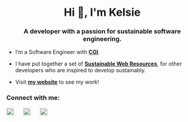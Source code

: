 <h1 align="center">Hi 👋, I'm Kelsie</h1>
<h3 align="center">A developer with a passion for sustainable software engineering.</h3>

- I’m a Software Engineer with **[CGI]([https://www.bjss.com/](https://www.cgi.com/uk/en-gb))**.

- I have put together a set of **[Sustainable Web Resources](https://github.com/kelsiesmurphy/sustainable-web-resources)**, for other developers who are inspired to develop sustainably.

- Visit **[my website](https://www.kelsiesmurphy.com/)** to see my work!


<h3 align="left">Connect with me:</h3>
<p align="left">
<a style="padding-right: 20px" href="https://bsky.app/profile/kelsiesmurphy.com" target="blank"><img align="center" src="https://cothfwilejjjgulziyfd.supabase.co/storage/v1/object/public/EuansGuide%20Bucket/bluesky.svg?t=2025-01-12T23%3A02%3A24.190Z" alt="Kelsie Murphy Twitter link" height="20" width="20" /></a>
<a style="margin-right: 20px" href="https://www.linkedin.com/in/kelsiesmurphy/" target="blank"><img align="center" src="https://user-images.githubusercontent.com/77012426/216196564-2f65ac61-fb0b-41e4-b1bf-954c7ac487a0.svg" alt="Kelsie Murphy LinkedIn link" height="20" width="20" /></a>
<a style="margin-right: 20px" href="https://github.com/kelsiesmurphy" target="blank"><img align="center" src="https://user-images.githubusercontent.com/77012426/216196563-3ea2c66c-014d-4b90-a632-83848b67b6b8.svg" alt="Kelsie Murphy Github link" height="20" width="20" /></a>
</p>
